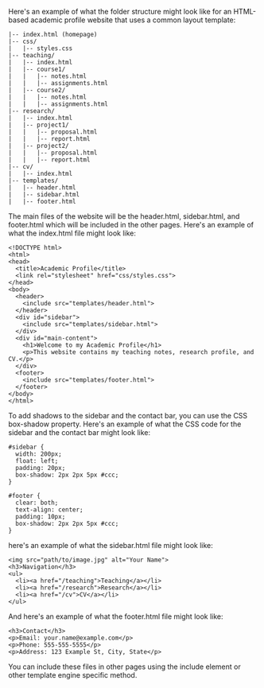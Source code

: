 Here's an example of what the folder structure might look like for an HTML-based academic profile website that uses a common layout template:

```
|-- index.html (homepage)
|-- css/
|   |-- styles.css
|-- teaching/
|   |-- index.html
|   |-- course1/
|   |   |-- notes.html
|   |   |-- assignments.html
|   |-- course2/
|   |   |-- notes.html
|   |   |-- assignments.html
|-- research/
|   |-- index.html
|   |-- project1/
|   |   |-- proposal.html
|   |   |-- report.html
|   |-- project2/
|   |   |-- proposal.html
|   |   |-- report.html
|-- cv/
|   |-- index.html
|-- templates/
|   |-- header.html
|   |-- sidebar.html
|   |-- footer.html
```

<!--You can use a template engine like Mustache, Handlebars or a server-side language like PHP, Ruby, Python, etc. to separate the layout and content of your pages.-->

The main files of the website will be the header.html, sidebar.html, and footer.html which will be included in the other pages.
Here's an example of what the index.html file might look like:

```
<!DOCTYPE html>
<html>
<head>
  <title>Academic Profile</title>
  <link rel="stylesheet" href="css/styles.css">
</head>
<body>
  <header>
    <include src="templates/header.html">
  </header>
  <div id="sidebar">
    <include src="templates/sidebar.html">
  </div>
  <div id="main-content">
    <h1>Welcome to my Academic Profile</h1>
    <p>This website contains my teaching notes, research profile, and CV.</p>
  </div>
  <footer>
    <include src="templates/footer.html">
  </footer>
</body>
</html>
```

To add shadows to the sidebar and the contact bar, you can use the CSS box-shadow property. Here's an example of what the CSS code for the sidebar and the contact bar might look like:

```
#sidebar {
  width: 200px;
  float: left;
  padding: 20px;
  box-shadow: 2px 2px 5px #ccc;
}

#footer {
  clear: both;
  text-align: center;
  padding: 10px;
  box-shadow: 2px 2px 5px #ccc;
}
```

here's an example of what the sidebar.html file might look like:

```
<img src="path/to/image.jpg" alt="Your Name">
<h3>Navigation</h3>
<ul>
  <li><a href="/teaching">Teaching</a></li>
  <li><a href="/research">Research</a></li>
  <li><a href="/cv">CV</a></li>
</ul>
```

And here's an example of what the footer.html file might look like:

```
<h3>Contact</h3>
<p>Email: your.name@example.com</p>
<p>Phone: 555-555-5555</p>
<p>Address: 123 Example St, City, State</p>
```

You can include these files in other pages using the include element or other template engine specific method.
